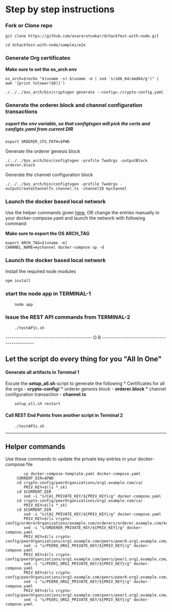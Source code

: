 # Step by step instructions

### Fork or Clone repo

```
git clone https://github.com/asararatnakar/dchackfest-with-node.git

cd dchackfest-with-node/samples/e2e

```



### Generate Org certificates

**Make sure to set the os_arch env**

```
os_arch=$(echo "$(uname -s)-$(uname -m | sed 's/x86_64/amd64/g')" | awk '{print tolower($0)}')
```

```
./../../$os_arch/bin/cryptogen generate --config=./crypto-config.yaml
```

### Generate the orderer.block and channel configuration transactions

##### export the env variable, so that configtxgen will pick the certs and configtx.yaml from current DIR
`export ORDERER_CFG_PATH=$PWD`

Generate the orderer genesis block

```
./../../$os_arch/bin/configtxgen -profile TwoOrgs -outputBlock orderer.block
```

Generate the channel configuration block
```
./../../$os_arch/bin/configtxgen -profile TwoOrgs -outputCreateChannelTx channel.tx -channelID mychannel
```

### Launch the docker based local network

Use the helper commands given [here](https://github.com/asararatnakar/dchackfest-with-node#helper-commands),
				OR
change the entries manually in your docker-compose.yaml and launch the network with following command

**Make sure to export the OS ARCH_TAG**

```
export ARCH_TAG=$(uname -m)
CHANNEL_NAME=mychannel docker-compose up -d
```

### Launch the docker based local network

Install the required node modules

```
npm install 
```

### start the node app in TERMINAL-1

```
	node app
```

### Issue the REST API commands from TERMINAL-2

```
	./testAPIs.sh
```
------------------------------------------ O R ---------------------------------------------

## Let the script do every thing for you "All In One"

#### Generate all artifacts in Terminal 1

Excute the **setup_all.sh** script to generate the following
	* Certificates for all the orgs - **crypto-config/**
	* orderer genesis block - **orderer.block**
	* channel configuration transaction - **channel.tx**

```
	setup_all.sh restart
```

#### Call REST End Points from another script in Terminal 2

```
	./testAPIs.sh
```

-------------------------------------------------------------------------------------------------

## Helper commands

Use these commands to update the private key entries in your docker-compose file

```
        cp docker-compose-template.yaml docker-compose.yaml
	 CURRENT_DIR=$PWD
	 cd crypto-config/peerOrganizations/org1.example.com/ca/
        PRIV_KEY=$(ls *_sk)
	 cd $CURRENT_DIR
        sed -i "s/CA1_PRIVATE_KEY/${PRIV_KEY}/g" docker-compose.yaml
	 cd crypto-config/peerOrganizations/org2.example.com/ca/
        PRIV_KEY=$(ls *_sk)
	 cd $CURRENT_DIR
        sed -i "s/CA2_PRIVATE_KEY/${PRIV_KEY}/g" docker-compose.yaml
        PRIV_KEY=$(ls crypto-config/ordererOrganizations/example.com/orderers/orderer.example.com/keystore/)
        sed -i "s/ORDERER_PRIVATE_KEY/${PRIV_KEY}/g" docker-compose.yaml
        PRIV_KEY=$(ls crypto-config/peerOrganizations/org1.example.com/peers/peer0.org1.example.com/keystore/)
        sed -i "s/PEER0_ORG1_PRIVATE_KEY/${PRIV_KEY}/g" docker-compose.yaml
        PRIV_KEY=$(ls crypto-config/peerOrganizations/org1.example.com/peers/peer1.org1.example.com/keystore/)
        sed -i "s/PEER1_ORG1_PRIVATE_KEY/${PRIV_KEY}/g" docker-compose.yaml
        PRIV_KEY=$(ls crypto-config/peerOrganizations/org2.example.com/peers/peer0.org2.example.com/keystore/)
        sed -i "s/PEER0_ORG2_PRIVATE_KEY/${PRIV_KEY}/g" docker-compose.yaml
        PRIV_KEY=$(ls crypto-config/peerOrganizations/org2.example.com/peers/peer1.org2.example.com/keystore/)
        sed -i "s/PEER1_ORG2_PRIVATE_KEY/${PRIV_KEY}/g" docker-compose.yaml
```

